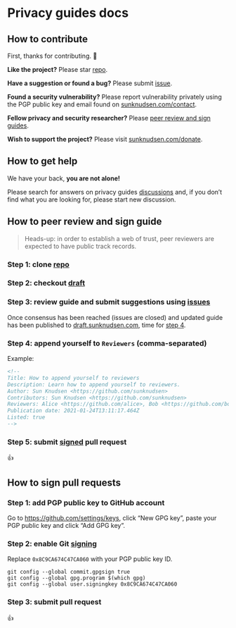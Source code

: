 <!--
Title: Privacy guides docs
Description: Learn how to contribute, get help, peer review and sign the reference material.
Author: Sun Knudsen <https://github.com/sunknudsen>
Publication date: 1970-01-01T00:00:00.000Z
Listed: false
-->

# Privacy guides docs

## How to contribute

First, thanks for contributing. 🙌

**Like the project?** Please star [repo](https://github.com/sunknudsen/privacy-guides).

**Have a suggestion or found a bug?** Please submit [issue](https://github.com/sunknudsen/privacy-guides/issues).

**Found a security vulnerability?** Please report vulnerability privately using the PGP public key and email found on [sunknudsen.com/contact](https://sunknudsen.com/contact).

**Fellow privacy and security researcher?** Please [peer review and sign guides](#how-to-peer-review-and-sign-guide).

**Wish to support the project?** Please visit [sunknudsen.com/donate](https://sunknudsen.com/donate).

## How to get help

We have your back, **you are not alone!**

Please search for answers on privacy guides [discussions](https://github.com/sunknudsen/privacy-guides/discussions) and, if you don’t find what you are looking for, please start new discussion.

## How to peer review and sign guide

> Heads-up: in order to establish a web of trust, peer reviewers are expected to have public track records.

### Step 1: clone [repo](https://github.com/sunknudsen/privacy-guides)

### Step 2: checkout [draft](https://github.com/sunknudsen/privacy-guides/tree/draft)

### Step 3: review guide and submit suggestions using [issues](https://github.com/sunknudsen/privacy-guides/issues)

Once consensus has been reached (issues are closed) and updated guide has been published to [draft.sunknudsen.com](https://draft.sunknudsen.com/), time for [step 4](#step-4-append-yourself-to-reviewers-comma-separated).

### Step 4: append yourself to `Reviewers` (comma-separated)

Example:

```markdown
<!--
Title: How to append yourself to reviewers
Description: Learn how to append yourself to reviewers.
Author: Sun Knudsen <https://github.com/sunknudsen>
Contributors: Sun Knudsen <https://github.com/sunknudsen>
Reviewers: Alice <https://github.com/alice>, Bob <https://github.com/bob>
Publication date: 2021-01-24T13:11:17.464Z
Listed: true
-->
```

### Step 5: submit [signed](#how-to-sign-pull-requests) pull request

👍

## How to sign pull requests

### Step 1: add PGP public key to GitHub account

Go to https://github.com/settings/keys, click “New GPG key”, paste your PGP public key and click “Add GPG key”.

### Step 2: enable Git [signing](https://git-scm.com/book/en/v2/Git-Tools-Signing-Your-Work)

Replace `0x8C9CA674C47CA060` with your PGP public key ID.

```shell
git config --global commit.gpgsign true
git config --global gpg.program $(which gpg)
git config --global user.signingkey 0x8C9CA674C47CA060
```

### Step 3: submit pull request

👍
